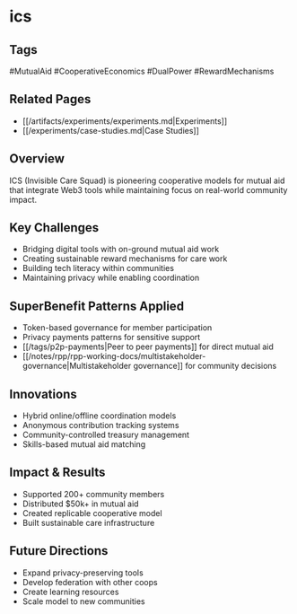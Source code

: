 # ics

## Tags
#MutualAid #CooperativeEconomics #DualPower #RewardMechanisms

## Related Pages
- [[/artifacts/experiments/experiments.md|Experiments]]
- [[/experiments/case-studies.md|Case Studies]]

## Overview
ICS (Invisible Care Squad) is pioneering cooperative models for mutual aid that integrate Web3 tools while maintaining focus on real-world community impact.

## Key Challenges
- Bridging digital tools with on-ground mutual aid work
- Creating sustainable reward mechanisms for care work
- Building tech literacy within communities
- Maintaining privacy while enabling coordination

## SuperBenefit Patterns Applied
- Token-based governance for member participation
- Privacy payments patterns for sensitive support
- [[/tags/p2p-payments|Peer to peer payments]] for direct mutual aid
- [[/notes/rpp/rpp-working-docs/multistakeholder-governance|Multistakeholder governance]] for community decisions

## Innovations
- Hybrid online/offline coordination models
- Anonymous contribution tracking systems
- Community-controlled treasury management
- Skills-based mutual aid matching

## Impact & Results
- Supported 200+ community members
- Distributed $50k+ in mutual aid
- Created replicable cooperative model
- Built sustainable care infrastructure

## Future Directions
- Expand privacy-preserving tools
- Develop federation with other coops
- Create learning resources
- Scale model to new communities